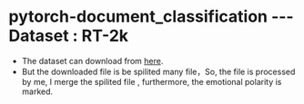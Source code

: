 # pytorch-document_classification  --- Dataset : RT-2k
- The dataset can download from [here](http://www.cs.cornell.edu/people/pabo/movie%2Dreview%2Ddata/review_polarity.tar.gz).
- But the downloaded file is be spilited many file，So, the file is processed by me, I merge the spilited file , furthermore,  the emotional polarity is marked. 
